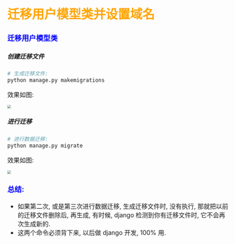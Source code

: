 # <font color="orange">   </font><font color="orange">迁移用户模型类并设置域名</font>

### <font color="blue">迁移用户模型类   </font>

##### 创建迁移文件

```python
# 生成迁移文件: 
python manage.py makemigrations
```

效果如图: 

<img src="/user-register/images/122.png" style="zoom:50%">

##### 进行迁移

```python
# 进行数据迁移: 
python manage.py migrate
```

效果如图: 

<img src="/user-register/images/123.png" style="zoom:50%">




### <font color="blue">总结:    </font>

* 如果第二次, 或是第三次进行数据迁移, 生成迁移文件时, 没有执行,  那就把以前的迁移文件删除后, 再生成,  有时候,  django 检测到你有迁移文件时, 它不会再次生成新的. 
* 这两个命令必须背下来,  以后做 django 开发, 100% 用.




